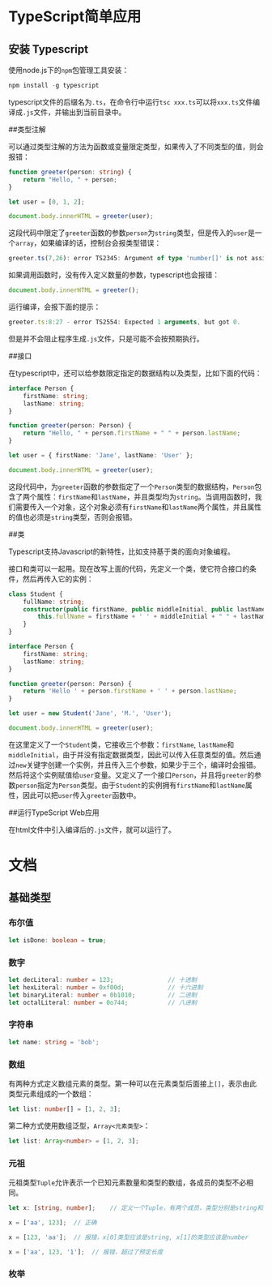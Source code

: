# TypeScript简单应用

## 安装 Typescript

使用node.js下的`npm`包管理工具安装：

```typescript
npm install -g typescript
```

typescript文件的后缀名为`.ts`，在命令行中运行`tsc xxx.ts`可以将`xxx.ts`文件编译成`.js`文件，并输出到当前目录中。



##类型注解

可以通过类型注解的方法为函数或变量限定类型，如果传入了不同类型的值，则会报错：

```typescript
function greeter(person: string) {
    return "Hello, " + person;
}

let user = [0, 1, 2];

document.body.innerHTML = greeter(user);
```

这段代码中限定了`greeter`函数的参数`person`为`string`类型，但是传入的`user`是一个`array`，如果编译的话，控制台会报类型错误：

```typescript
greeter.ts(7,26): error TS2345: Argument of type 'number[]' is not assignable to parameter of type 'string'.
```

如果调用函数时，没有传入定义数量的参数，typescript也会报错：

```typescript
document.body.innerHTML = greeter();
```

运行编译，会报下面的提示：

```typescript
greeter.ts:8:27 - error TS2554: Expected 1 arguments, but got 0.
```

但是并不会阻止程序生成`.js`文件，只是可能不会按预期执行。



##接口

在typescript中，还可以给参数限定指定的数据结构以及类型，比如下面的代码：

```typescript
interface Person {
    firstName: string;
    lastName: string;
}

function greeter(person: Person) {
    return "Hello, " + person.firstName + " " + person.lastName;
}

let user = { firstName: 'Jane', lastName: 'User' };

document.body.innerHTML = greeter(user);
```

这段代码中，为`greeter`函数的参数指定了一个`Person`类型的数据结构，`Person`包含了两个属性：`firstName`和`lastName`，并且类型均为`string`。当调用函数时，我们需要传入一个对象，这个对象必须有`firstName`和`lastName`两个属性，并且属性的值也必须是`string`类型，否则会报错。



##类

Typescript支持Javascript的新特性，比如支持基于类的面向对象编程。

接口和类可以一起用。现在改写上面的代码，先定义一个类，使它符合接口的条件，然后再传入它的实例：

```typescript
class Student {
    fullName: string;
    constructor(public firstName, public middleInitial, public lastName) {
        this.fullName = firstName + ' ' + middleInitial + " " + lastName;
    }
}

interface Person {
    firstName: string;
    lastName: string;
}

function greeter(person: Person) {
    return 'Hello ' + person.firstName + ' ' + person.lastName;
}

let user = new Student('Jane', 'M.', 'User');

document.body.innerHTML = greeter(user);
```

在这里定义了一个`Student`类，它接收三个参数：`firstName`, `lastName`和`middleInitial`，由于并没有指定数据类型，因此可以传入任意类型的值。然后通过`new`关键字创建一个实例，并且传入三个参数，如果少于三个，编译时会报错。然后将这个实例赋值给`user`变量。又定义了一个接口`Person`，并且将`greeter`的参数`person`指定为`Person`类型。由于`Student`的实例拥有`firstName`和`lastName`属性，因此可以把`user`传入`greeter`函数中。



##运行TypeScript Web应用

在html文件中引入编译后的`.js`文件，就可以运行了。



# 文档

## 基础类型

### 布尔值

```typescript
let isDone: boolean = true;
```

### 数字

```typescript
let decLiteral: number = 123;				// 十进制
let hexLiteral: number = 0xf00d;			// 十六进制
let binaryLiteral: number = 0b1010;			// 二进制
let octalLiteral: number = 0o744;			// 八进制
```

 ### 字符串

```typescript
let name: string = 'bob';
```

### 数组

有两种方式定义数组元素的类型。第一种可以在元素类型后面接上`[]`，表示由此类型元素组成的一个数组：

```typescript
let list: number[] = [1, 2, 3];
```

第二种方式使用数组泛型，`Array<元素类型>`：

```typescript
let list: Array<number> = [1, 2, 3];
```

### 元祖

元祖类型`Tuple`允许表示一个已知元素数量和类型的数组，各成员的类型不必相同。

```typescript
let x: [string, number];	// 定义一个Tuple，有两个成员，类型分别是string和number

x = ['aa', 123];  // 正确

x = [123, 'aa'];  // 报错，x[0]类型应该是string, x[1]的类型应该是number

x = ['aa', 123, '1'];  // 报错，超过了预定长度
```

### 枚举


